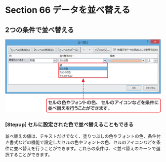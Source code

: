 # Section 66 データを並べ替える

## 2つの条件で並べ替える

![](008.png)

### [Stepup] セルに設定された色で並べ替えることもできる

並べ替えの値は、テキストだけでなく、塗りつぶしの色やフォントの色、条件付き書式などの機能で設定したセルの色やフォントの色、セルのアイコンなどを条件に並べ替えを行うことができます。これらの条件は、＜並べ替えのキー＞で選択することができます。
